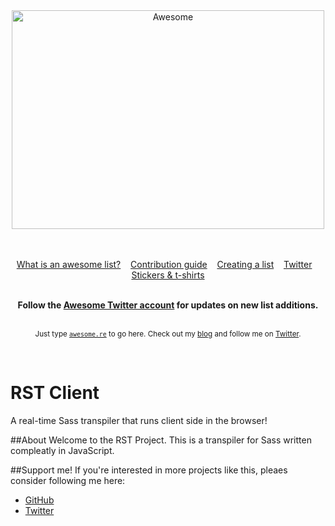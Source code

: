 ﻿<div align="center">	<img width="500" height="350" src="https://miro.medium.com/max/1200/1*Fk9lVjzWan0OgYa828emhw.pnghttps://miro.medium.com/max/1200/1*Fk9lVjzWan0OgYa828emhw.png" alt="Awesome">	<br>	<br>	<br></div><p align="center">	<a href="awesome.md">What is an awesome list?</a>&nbsp;&nbsp;&nbsp;	<a href="contributing.md">Contribution guide</a>&nbsp;&nbsp;&nbsp;	<a href="create-list.md">Creating a list</a>&nbsp;&nbsp;&nbsp;	<a href="https://twitter.com/awesome__re">Twitter</a>&nbsp;&nbsp;&nbsp;	<a href="https://www.redbubble.com/people/sindresorhus/works/30364188-awesome-logo">Stickers & t-shirts</a></p><br><div align="center">	<b>Follow the <a href="https://twitter.com/awesome__re">Awesome Twitter account</a> for updates on new list additions.</b></div><br><p align="center">	<sub>Just type <a href="https://awesome.re"><code>awesome.re</code></a> to go here. Check out my <a href="https://blog.sindresorhus.com">blog</a> and follow me on <a href="https://twitter.com/sindresorhus">Twitter</a>.</sub></p><br># RST Client A real-time Sass transpiler that runs client side in the browser!##AboutWelcome to the RST Project.This is a transpiler for Sasswritten compleatly in JavaScript.##Support me!If you're interested in moreprojects like this, pleaes considerfollowing me here:- [GitHub](https://github.com/WilliamRagstad)- [Twitter](https://twitter.com/williamragstad)